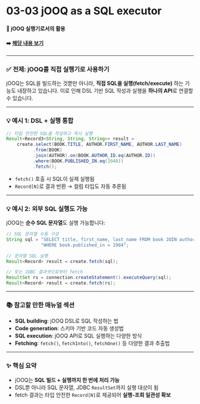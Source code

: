 # 03-03 jOOQ as a SQL executor

#### 📘 jOOQ 실행기로서의 활용

#### ➡️ [해당 내용 보기](https://www.jooq.org/doc/3.20/manual/getting-started/use-cases/jooq-as-a-sql-executor/)

---

### ✅ 전제: jOOQ를 직접 실행기로 사용하기

jOOQ는 SQL을 빌드하는 것뿐만 아니라, **직접 SQL을 실행(fetch/execute)** 하는 기능도 내장하고 있습니다.
이로 인해 DSL 기반 SQL 작성과 실행을 **하나의 API**로 연결할 수 있습니다.

---

### 💡 예시 1: DSL + 실행 통합

```java
// 타입 안전한 SQL을 작성하고 즉시 실행
Result<Record3<String, String, String>> result =
    create.select(BOOK.TITLE, AUTHOR.FIRST_NAME, AUTHOR.LAST_NAME)
          .from(BOOK)
          .join(AUTHOR).on(BOOK.AUTHOR_ID.eq(AUTHOR.ID))
          .where(BOOK.PUBLISHED_IN.eq(1948))
          .fetch();
```

* `fetch()` 호출 시 SQL이 실제 실행됨
* `Record[N]`로 결과 반환 → 컬럼 타입도 자동 추론됨

---

### 💡 예시 2: 외부 SQL 실행도 가능

jOOQ는 **순수 SQL 문자열**도 실행 가능합니다:

```java
// SQL 문자열 수동 구성
String sql = "SELECT title, first_name, last_name FROM book JOIN author ON book.author_id = author.id " +
             "WHERE book.published_in = 1984";

// 문자열 SQL 실행
Result<Record> result = create.fetch(sql);

// 또는 JDBC 결과셋으로부터 fetch
ResultSet rs = connection.createStatement().executeQuery(sql);
Result<Record> result = create.fetch(rs);
```

---

### 📚 참고할 만한 매뉴얼 섹션

* **SQL building**: jOOQ DSL로 SQL 작성하는 법
* **Code generation**: 스키마 기반 코드 자동 생성법
* **SQL execution**: jOOQ API로 SQL 실행하는 다양한 방식
* **Fetching**: `fetch()`, `fetchInto()`, `fetchOne()` 등 다양한 결과 추출법

---

### ✨ 핵심 요약

* jOOQ는 **SQL 빌드 + 실행까지 한 번에 처리 가능**
* DSL뿐 아니라 SQL 문자열, JDBC `ResultSet`까지 실행 대상이 됨
* fetch 결과는 타입 안전한 `Record[N]`로 제공되어 **실행-조회 일관성 확보**
